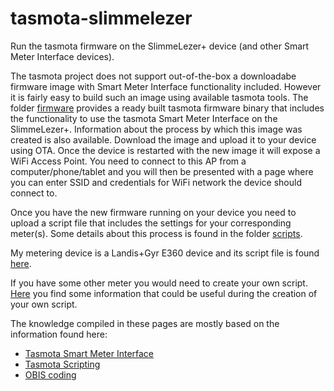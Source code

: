 # tasmota-slimmelezer
Run the tasmota firmware on the SlimmeLezer+ device (and other Smart Meter Interface devices).

The tasmota project does not support out-of-the-box a downloadabe firmware image with Smart Meter Interface functionality included. However it is fairly easy to build such an image using available tasmota tools. The folder [firmware](firmware/README.md) provides a ready built tasmota firmware binary that includes the functionality to use the tasmota Smart Meter Interface on the SlimmeLezer+. Information about the process by which this image was created is also available. Download the image and upload it to your device using OTA. Once the device is restarted with the new image it will expose a WiFi Access Point. You need to connect to this AP from a computer/phone/tablet and you will then be presented with a page where you can enter SSID and credentials for WiFi network the device should connect to.

Once you have the new firmware running on your device you need to upload a script file that includes the settings for your corresponding meter(s). Some details about this process is found in the folder [scripts](scripts).

My metering device is a Landis+Gyr E360 device and its script file is found [here](scripts/landisgyre360/script.txt).

If you have some other meter you would need to create your own script. [Here](other/README.md) you find some information that could be useful during the creation of your own script.


The knowledge compiled in these pages are mostly based on the information found here:

* [Tasmota Smart Meter Interface](https://tasmota.github.io/docs/Smart-Meter-Interface/)
* [Tasmota Scripting](https://tasmota.github.io/docs/Scripting-Language/)
* [OBIS coding](https://www.promotic.eu/en/pmdoc/Subsystems/Comm/PmDrivers/IEC62056_OBIS.htm)


